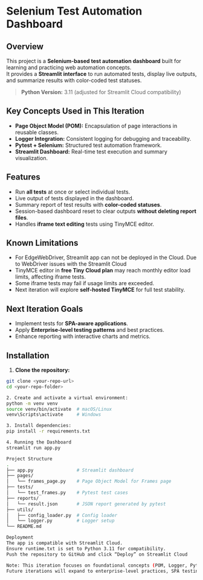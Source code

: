 # Selenium Test Automation Dashboard

## Overview
This project is a **Selenium-based test automation dashboard** built for learning and practicing web automation concepts.  
It provides a **Streamlit interface** to run automated tests, display live outputs, and summarize results with color-coded test statuses.

> **Python Version:** 3.11 (adjusted for Streamlit Cloud compatibility)  

## Key Concepts Used in This Iteration
- **Page Object Model (POM):** Encapsulation of page interactions in reusable classes.
- **Logger Integration:** Consistent logging for debugging and traceability.
- **Pytest + Selenium:** Structured test automation framework.
- **Streamlit Dashboard:** Real-time test execution and summary visualization.

## Features
- Run **all tests** at once or select individual tests.
- Live output of tests displayed in the dashboard.
- Summary report of test results with **color-coded statuses**.
- Session-based dashboard reset to clear outputs **without deleting report files**.
- Handles **iframe text editing** tests using TinyMCE editor.

## Known Limitations
- For EdgeWebDriver, Streamlit app can not be deployed in the Cloud. Due to WebDriver issues with the Streamlit Cloud
- TinyMCE editor in **free Tiny Cloud plan** may reach monthly editor load limits, affecting iframe tests.
- Some iframe tests may fail if usage limits are exceeded.
- Next iteration will explore **self-hosted TinyMCE** for full test stability.

## Next Iteration Goals
- Implement tests for **SPA-aware applications**.
- Apply **Enterprise-level testing patterns** and best practices.
- Enhance reporting with interactive charts and metrics.

## Installation

1. **Clone the repository:**
```bash
git clone <your-repo-url>
cd <your-repo-folder>

2. Create and activate a virtual environment:
python -m venv venv
source venv/bin/activate  # macOS/Linux
venv\Scripts\activate     # Windows

3. Install dependencies:
pip install -r requirements.txt

4. Running the Dashboard
streamlit run app.py

Project Structure
.
├── app.py                # Streamlit dashboard
├── pages/
│   └── frames_page.py    # Page Object Model for Frames page
├── tests/
│   └── test_frames.py    # Pytest test cases
├── reports/
│   └── result.json       # JSON report generated by pytest
├── utils/
│   ├── config_loader.py  # Config loader
│   └── logger.py         # Logger setup
└── README.md

Deployment
The app is compatible with Streamlit Cloud.
Ensure runtime.txt is set to Python 3.11 for compatibility.
Push the repository to GitHub and click “Deploy” on Streamlit Cloud

Note: This iteration focuses on foundational concepts (POM, Logger, Pytest + Selenium).
Future iterations will expand to enterprise-level practices, SPA testing, and enhanced reporting.
